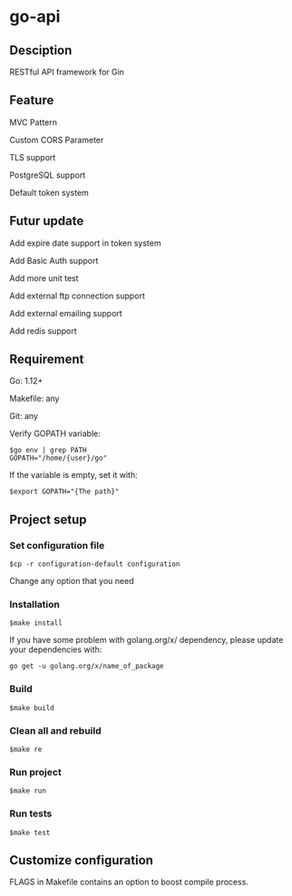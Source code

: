 # go-api

## Desciption
RESTful API framework for Gin

## Feature
MVC Pattern

Custom CORS Parameter

TLS support

PostgreSQL support

Default token system

## Futur update
Add expire date support in token system

Add Basic Auth support

Add more unit test

Add external ftp connection support

Add external emailing support

Add redis support

## Requirement
Go: 1.12+

Makefile: any

Git: any

Verify GOPATH variable:
```
$go env | grep PATH
GOPATH="/home/{user}/go"
```

If the variable is empty, set it with:
```
$export GOPATH="{The path}"
```

## Project setup

### Set configuration file
```
$cp -r configuration-default configuration
```
Change any option that you need

### Installation
```
$make install
```
If you have some problem with golang.org/x/ dependency, please update your dependencies with:
```
go get -u golang.org/x/name_of_package
```

### Build
```
$make build
```

### Clean all and rebuild
```
$make re
```

### Run project
```
$make run
```

### Run tests
```
$make test
```

## Customize configuration
FLAGS in Makefile contains an option to boost compile process.
